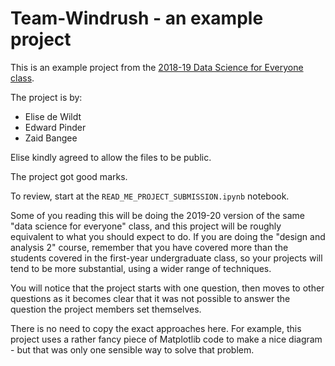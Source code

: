 # Team-Windrush - an example project

This is an example project from the [2018-19 Data Science for Everyone
class](https://matthew-brett.github.io/dsfe).

The project is by:

* Elise de Wildt
* Edward Pinder
* Zaid Bangee

Elise kindly agreed to allow the files to be public.

The project got good marks.

To review, start at the `READ_ME_PROJECT_SUBMISSION.ipynb` notebook.

Some of you reading this will be doing the 2019-20 version of the same "data
science for everyone" class, and this project will be roughly equivalent to
what you should expect to do.  If you are doing the "design and analysis 2"
course, remember that you have covered more than the students covered in the
first-year undergraduate class, so your projects will tend to be more
substantial, using a wider range of techniques.

You will notice that the project starts with one question, then moves to other
questions as it becomes clear that it was not possible to answer the question
the project members set themselves.

There is no need to copy the exact approaches here.  For example, this project uses a rather fancy piece of Matplotlib code to make a nice diagram - but that was only one sensible way to solve that problem.
